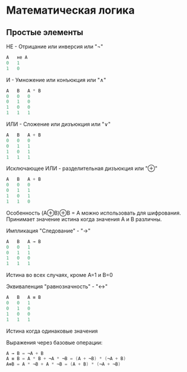 # Математическая логика

## Простые элементы

НЕ - Отрицание или инверсия или "¬"
```c
A   не А
0   1
1   0
```

И - Умножение или конъюкция или "∧"
```c
A   В   А * В
0   0   0
0   1   0
1   0   0
1   1   1
```

ИЛИ - Сложение или дизъюкция или "∨"
```c
A   В   А + В
0   0   0
0   1   1
1   0   1
1   1   1
```

Исключающее ИЛИ - разделительная дизъюкция или "⊕"
```c
A   В   А + В
0   0   0
0   1   1
1   0   1
1   1   0
```
Особенность (A⊕B)⊕B = A можно использовать для шифрования. Принимает значение истина когда значения А и В различны.

Импликация "Следование" - "->"
```c
A   В   А → В
0   0   1
0   1   1
1   0   0
1   1   1
```
Истина во всех случаях, кроме A=1 и В=0

Эквиваленция "равнозначность" - "<->"
```c
A   В   А ≡ В
0   0   1
0   1   0
1   0   0
1   1   1
```
Истина когда одинаковые значения

Выражения через базовые операции:
```c
А → В = ¬A + B
А ≡ В = A * B + ¬A * ¬B = (A + ¬B) * (¬A + B)
A⊕B = A * ¬B + A * ¬B = (A + B) * (¬A + ¬B)
```




